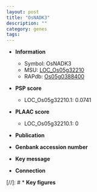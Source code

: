 ```yaml
---
layout: post
title: "OsNADK3"
description: ""
category: genes
tags: 
---
```


* **Information**  
    + Symbol: OsNADK3  
    + MSU: [LOC_Os05g32210](http://rice.plantbiology.msu.edu/cgi-bin/ORF_infopage.cgi?orf=LOC_Os05g32210)  
    + RAPdb: [Os05g0388400](http://rapdb.dna.affrc.go.jp/viewer/gbrowse_details/irgsp1?name=Os05g0388400)  

* **PSP score**  
    + LOC_Os05g32210.1: 0.0741 

* **PLAAC score**  
    + LOC_Os05g32210.1: 0 

* **Publication**  

* **Genbank accession number**  

* **Key message**  

* **Connection**  

[//]: # * **Key figures**  


